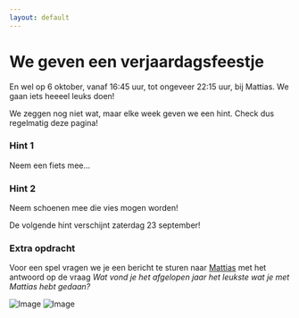 ```yaml
---
layout: default
---
```


# We geven een verjaardagsfeestje

En wel op 6 oktober, vanaf 16:45 uur, tot ongeveer 22:15 uur, bij Mattias. 
We gaan iets heeeel leuks doen!

We zeggen nog niet wat, maar elke week geven we een hint. Check dus regelmatig deze pagina!

### Hint 1

Neem een fiets mee...

### Hint 2

Neem schoenen mee die vies mogen worden!

De volgende hint verschijnt zaterdag 23 september!

### Extra opdracht

Voor een spel vragen we je een bericht te sturen naar [Mattias](mailto:mattias@joostd.nl) met het antwoord op de vraag _Wat vond je het afgelopen jaar het leukste wat je met Mattias hebt gedaan?_

![Image](arie2.png) ![Image](mata2.png)
